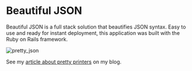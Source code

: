 # Beautiful JSON

Beautiful JSON is a full stack solution that beautifies JSON syntax. Easy to
use and ready for instant deployment,  this application was built with the Ruby on Rails framework.

![pretty_json](https://user-images.githubusercontent.com/756455/60618129-59015380-9da3-11e9-86f3-ef030c5bdc22.gif)

See my [article about pretty printers](https://www.spencerwood.me/articles/beautiful-json) on my blog.
